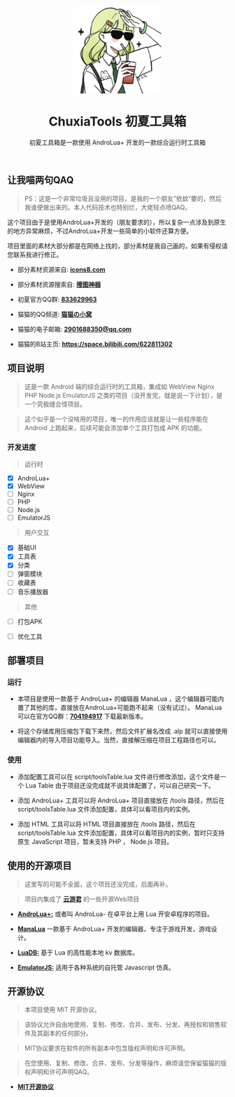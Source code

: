 <div align="center">
    <img src="res/image/logo1.png" width="200" height="200"  alt="ChuxiaTools ">
    <h1 align="center">ChuxiaTools 初夏工具箱</h1>
</div>

<p align="center">初夏工具箱是一款使用 AndroLua+ 开发的一款综合运行时工具箱</p><br>



## 让我喵两句QAQ

> PS：这是一个非常垃圾且没用的项目，是我的一个朋友”依蚊“要的，然后我谁便做出来的。本人代码技术也特别烂，大佬轻点喷QAQ。

这个项目由于是使用AndroLua+开发的（朋友要求的），所以复杂一点涉及到原生的地方异常麻烦，不过AndroLua+开发一些简单的小软件还算方便。

项目里面的素材大部分都是在网络上找的，部分素材是我自己画的，如果有侵权请您联系我进行修正。

- 部分素材资源来自: [**icons8.com**](https://icons8.com)

- 部分素材资源搜索自: [**搜图神器**](https://space.bilibili.com/627079680)

- 初夏官方QQ群: [**833629963**](https://qm.qq.com/q/wMH9jUhYKk)

- 猫猫的QQ频道: [**猫猫の小窝**](https://pd.qq.com/s/2nwmz91mw)

- 猫猫的电子邮箱: **2901688350@qq.com**

- 猫猫的B站主页: **https://space.bilibili.com/622811302**



## 项目说明

> 这是一款 Android 端的综合运行时的工具箱，集成如 WebView Nginx PHP Node.js EmulatorJS 之类的项目（没开发完，就是说一下计划），是一个究极缝合怪项目。

> 这个似乎是一个没啥用的项目，唯一的作用应该就是让一些程序能在 Android 上跑起来，后续可能会添加单个工具打包成 APK 的功能。

### 开发进度

> 运行时
  - [x] AndroLua+
  - [x] WebView
  - [ ] Nginx
  - [ ] PHP
  - [ ] Node.js
  - [ ] EmulatorJS

> 用户交互
  - [x] 基础UI
  - [x] 工具表
  - [x] 分类
  - [ ] 弹窗模块
  - [ ] 收藏表
  - [ ] 音乐播放器

> 其他
  - [ ] 打包APK
  - [ ] 优化工具



## 部署项目

### 运行

- 本项目是使用一款基于 AndroLua+ 的编辑器 ManaLua ，这个编辑器可能内置了其他的库，直接放在AndroLua+可能跑不起来（没有试过）。 ManaLua 可以在官方QQ群：[**704194917**](https://jq.qq.com/?_wv=1027&k=QI0qGAZn) 下载最新版本。

- 将这个存储库用压缩包下载下来然，然后文件扩展名改成 .alp 就可以直接使用编辑器内的导入项目功能导入。当然，直接解压缩在项目工程路径也可以。

### 使用

- 添加配置工具可以在 script/toolsTable.lua 文件进行修改添加，这个文件是一个 Lua Table 由于项目还没完成就不说具体配置了，可以自己研究一下。

- 添加 AndroLua+ 工具可以将 AndroLua+ 项目直接放在 /tools 路径，然后在 script/toolsTable.lua 文件添加配置，具体可以看项目内的实例。

- 添加 HTML 工具可以将 HTML 项目直接放在 /tools 路径，然后在 script/toolsTable.lua 文件添加配置，具体可以看项目内的实例，暂时只支持原生 JavaScript 项目，暂未支持 PHP ， Node.js 项目。



## 使用的开源项目

> 这里写的可能不全面，这个项目还没完成，后面再补。

> 项目内集成了 [**云游君**](https://github.com/YunYouJun) 的一些开源Web项目

- [**AndroLua+:**](https://github.com/nirenr/AndroLua_pro) 或者叫 AndroLua- 在卓平台上用 Lua 开安卓程序的项目。

- [**ManaLua**](https://space.bilibili.com/354191504) 一款基于 AndroLua+ 开发的编辑器，专注于游戏开发，游戏设计。

- [**LuaDB:**](https://github.com/limao996/LuaDB) 基于 Lua 的高性能本地 kv 数据库。

- [**EmulatorJS:**](https://github.com/EmulatorJS/EmulatorJS) 适用于各种系统的自托管 Javascript 仿真。



## 开源协议

> 本项目使用 MIT 开源协议。

>该协议允许自由地使用、复制、修改、合并、发布、分发、再授权和销售软件及其副本的任何部分。 

> MIT协议要求在软件的所有副本中包含版权声明和许可声明。

> 在您使用、复制、修改、合并、发布、分发等操作，麻烦请您保留猫猫的版权声明和许可声明QAQ。

- [**MIT开源协议**](LICENSE)